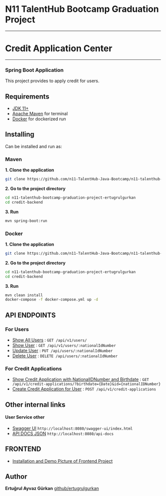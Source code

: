 # N11 TalentHub Bootcamp Graduation Project
___
# Credit Application Center
___
### Spring Boot Application

This project provides to apply credit for users.

## Requirements

* [JDK 11+](https://www.oracle.com/java/technologies/javase-downloads.html)
* [Apache Maven](https://maven.apache.org/download.cgi) for terminal
* [Docker](https://www.docker.com/) for dockerized run

## Installing
Can be installed and run as:
### Maven
**1. Clone the application**

```bash
git clone https://github.com/n11-TalentHub-Java-Bootcamp/n11-talenthub-bootcamp-graduation-project-ertugrulgurkan.git
```
**2. Go to the project directory**
```bash
cd n11-talenthub-bootcamp-graduation-project-ertugrulgurkan
cd credit-backend
```
**3. Run**
```bash
mvn spring-boot:run
```
### Docker
**1. Clone the application**

```bash
git clone https://github.com/n11-TalentHub-Java-Bootcamp/n11-talenthub-bootcamp-graduation-project-ertugrulgurkan.git
```
**2. Go to the project directory**
```bash
cd n11-talenthub-bootcamp-graduation-project-ertugrulgurkan
cd credit-backend
```
**3. Run**
```bash
mvn clean install
docker-compose -f docker-compose.yml up -d
```


## API ENDPOINTS

### For Users

* [Show All Users](docs/api/users/show-users.md) : `GET /api/v1/users/`
* [Show User](docs/api/users/show-user.md) : `GET /api/v1/users/:nationalIdNumber`
* [Update User](docs/api/users/update-user.md) : `PUT /api/users/:nationalIdNumber`
* [Delete User](docs/api/users/delete-user.md) : `DELETE /api/users/:nationalIdNumber`

### For Credit Applications

* [Show Credit Application with NationalIDNumber and Birthdate](docs/api/credits/find-credit-applications-of-user.md) : `GET /api/v1/credit-applications/?birthdate={Date}&id={nationalIDNumber}`
* [Create Credit Application for User](docs/api/credits/create-credit-application.md) : `POST /api/v1/credit-applications`

## Other internal links
#### User Service other
* [Swagger UI](http://localhost:8080/swagger-ui/index.html) `http://localhost:8080/swagger-ui/index.html`
* [API DOCS JSON](http://localhost:8080/swagger-ui/index.html) `http://localhost:8080/api-docs`


## FRONTEND
* [Installation and Demo Picture of Frontend Project](credit-frontend/README.md)


## Author
**Ertuğrul Ayvaz Gürkan**
[github/ertugrulgurkan](https://github.com/ertugrulgurkan)
